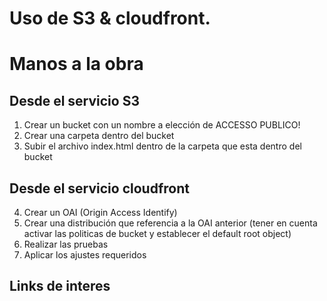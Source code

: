 # Uso de S3 & cloudfront.

# Manos a la obra
## Desde el servicio S3
1) Crear un bucket con un nombre a elección de ACCESSO PUBLICO!
2) Crear una carpeta dentro del bucket
3) Subir el archivo index.html dentro de la carpeta que esta dentro del bucket

## Desde el servicio cloudfront
4) Crear un OAI (Origin Access Identify)
5) Crear una distribución que referencia a la OAI anterior (tener en cuenta activar las politicas de bucket y establecer el default root object)
6) Realizar las pruebas 
7) Aplicar los ajustes requeridos

## Links de interes




